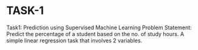# TASK-1
Task1: Prediction using Supervised Machine Learning
Problem Statement: Predict the percentage of a student based on the no. of study hours. A simple linear regression task that involves 2 variables.

